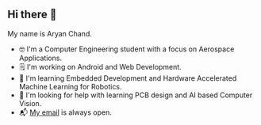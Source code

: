 ## Hi there 👋

<!--
**AryanChand753/AryanChand753** is a ✨ _special_ ✨ repository because its `README.md` (this file) appears on your GitHub profile.

Here are some ideas to get you started:

- 🔭 I’m currently working on ...
- 🌱 I’m currently learning ...
- 👯 I’m looking to collaborate on ...
- 🤔 I’m looking for help with ...
- 💬 Ask me about ...
- 📫 How to reach me: ...
- 😄 Pronouns: ...
- ⚡ Fun fact: ...
-->

My name is Aryan Chand.
- 🤓 I'm a Computer Engineering student with a focus on Aerospace Applications.
- 🗒️ I'm working on Android and Web Development.
- 🌱 I'm learning Embedded Development and Hardware Accelerated Machine Learning for Robotics.
- 🔭 I'm looking for help with learning PCB design and AI based Computer Vision.
- 📬 [My email](mailto:aryanchand753@gmail.com) is always open. 
